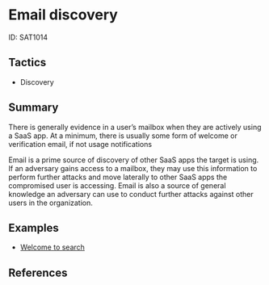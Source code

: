 # Email discovery
ID: SAT1014

## Tactics
* Discovery

## Summary

There is generally evidence in a user’s mailbox when they are actively using a SaaS app. At a minimum, there is usually some form of welcome or verification email, if not usage notifications

Email is a prime source of discovery of other SaaS apps the target is using. If an adversary gains access to a mailbox, they may use this information to perform further attacks and move laterally to other SaaS apps the compromised user is accessing. Email is also a source of  general knowledge an adversary can use to conduct further attacks against other users in the organization.

## Examples
* [Welcome to search](examples/welcome_to.md)

## References
